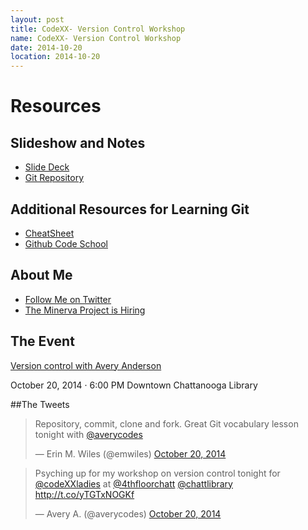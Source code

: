```yaml
---
layout: post
title: CodeXX- Version Control Workshop
name: CodeXX- Version Control Workshop
date: 2014-10-20
location: 2014-10-20
---
```


Resources
=========
Slideshow and Notes
-------------------
* [Slide Deck](http://slides.com/averycodes/codexxladies/)
* [Git Repository](https://github.com/AveryWorkshops/teaching-git)

Additional Resources for Learning Git
-------------------------------------
* [CheatSheet](https://training.github.com/kit/downloads/github-git-cheat-sheet.pdf)
* [Github Code School](https://try.github.io/levels/1/challenges/1)

About Me
--------
* [Follow Me on Twitter](http://twitter.com/averycodes)
* [The Minerva Project is Hiring](http://www.minervaproject.com/about/)

The Event
---------
[Version control with Avery Anderson](http://www.meetup.com/CodeXX/events/207877662/)

October 20, 2014 · 6:00 PM
Downtown Chattanooga Library

##The Tweets
<blockquote class="twitter-tweet" lang="en"><p>Repository, commit, clone and fork. Great Git vocabulary lesson tonight with <a href="https://twitter.com/averycodes">@averycodes</a></p>&mdash; Erin M. Wiles (@emwiles) <a href="https://twitter.com/emwiles/status/524336706091483137">October 20, 2014</a></blockquote>
<script async src="//platform.twitter.com/widgets.js" charset="utf-8"></script>

<blockquote class="twitter-tweet" lang="en"><p>Psyching up for my workshop on version control tonight for <a href="https://twitter.com/codeXXladies">@codeXXladies</a> at <a href="https://twitter.com/4thfloorchatt">@4thfloorchatt</a> <a href="https://twitter.com/chattlibrary">@chattlibrary</a> <a href="http://t.co/yTGTxNOGKf">http://t.co/yTGTxNOGKf</a></p>&mdash; Avery A. (@averycodes) <a href="https://twitter.com/averycodes/status/524274615762554880">October 20, 2014</a></blockquote>
<script async src="//platform.twitter.com/widgets.js" charset="utf-8"></script>

